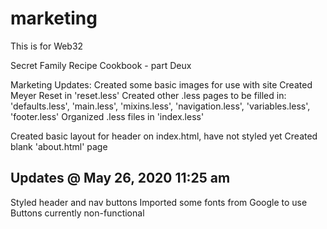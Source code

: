 # marketing
This is for Web32

Secret Family Recipe Cookbook - part Deux

Marketing Updates:
Created some basic images for use with site
Created Meyer Reset in 'reset.less'
Created other .less pages to be filled in: 'defaults.less', 'main.less', 'mixins.less', 'navigation.less', 'variables.less', 'footer.less'
Organized .less files in 'index.less'

Created basic layout for header on index.html, have not styled yet
Created blank 'about.html' page

## Updates @ May 26, 2020 11:25 am
Styled header and nav buttons
Imported some fonts from Google to use
Buttons currently non-functional
